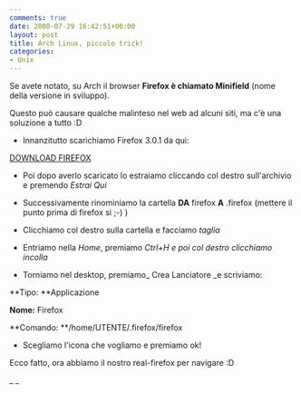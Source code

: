 ```yaml
---
comments: true
date: 2008-07-29 16:42:51+00:00
layout: post
title: Arch Linux, piccolo trick!
categories:
- Unix
---
```


Se avete notato, su Arch il browser **Firefox è chiamato Minifield** (nome della versione in sviluppo).

Questo può causare qualche malinteso nel web ad alcuni siti, ma c'è una soluzione a tutto :D



	
  * Innanzitutto scarichiamo Firefox 3.0.1 da qui:


[DOWNLOAD FIREFOX](http://www.mozilla.com/en-US/products/download.html?product=firefox-3.0.1&os=linux&lang=it)



	
  * Poi dopo averlo scaricato lo estraiamo cliccando col destro sull'archivio e premendo _Estrai Qui_

	
  * Successivamente rinominiamo la cartella **DA** firefox **A** .firefox (mettere il punto prima di firefox si ;-) )

	
  * Clicchiamo col destro sulla cartella e facciamo _taglia_

	
  * Entriamo nella _Home_, premiamo _Ctrl+H _e poi col destro clicchiamo_ incolla_

	
  * Torniamo nel desktop, premiamo_ Crea Lanciatore _e scriviamo:


**Tipo: **Applicazione

**Nome:** Firefox

**Comando: **/home/UTENTE/.firefox/firefox



	
  * Scegliamo l'icona che vogliamo e premiamo ok!


Ecco fatto, ora abbiamo il nostro real-firefox per navigare :D

_
_
